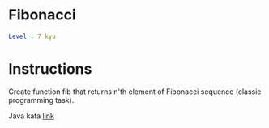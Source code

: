 # Fibonacci

```yaml
Level : 7 kyu
```

# Instructions

Create function fib that returns n'th element of Fibonacci sequence (classic programming task).

Java kata [link](https://www.codewars.com/kata/57a1d5ef7cb1f3db590002af/train/java)